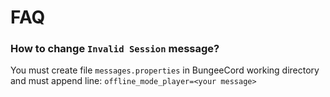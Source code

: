 # FAQ

### How to change `Invalid Session` message?
You must create file `messages.properties` in BungeeCord working directory and must append line: `offline_mode_player=<your message>`
